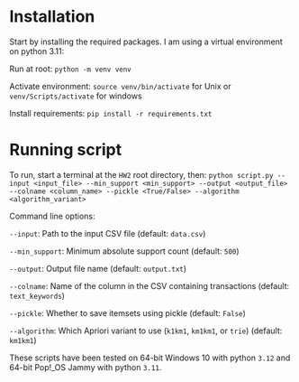 # Installation

Start by installing the required packages. I am using a virtual environment on
python 3.11:

Run at root: `python -m venv venv`

Activate environment: `source venv/bin/activate` for Unix or `venv/Scripts/activate` for windows

Install requirements: `pip install -r requirements.txt`

# Running script

To run, start a terminal at the `HW2` root directory, then:
`python script.py --input <input_file> --min_support <min_support> --output <output_file> --colname <column_name> --pickle <True/False> --algorithm <algorithm_variant>`


Command line options:

`--input`: Path to the input CSV file (default: `data.csv`)

`--min_support`: Minimum absolute support count (default: `500`)

`--output`: Output file name (default: `output.txt`)

`--colname`: Name of the column in the CSV containing transactions (default: `text_keywords`)

`--pickle`: Whether to save itemsets using pickle (default: `False`)

`--algorithm`: Which Apriori variant to use (`k1km1`, `km1km1`, or `trie`) (default: `km1km1`)

These scripts have been tested on 64-bit Windows 10 with python `3.12` and 64-bit Pop!_OS Jammy with python `3.11`.
